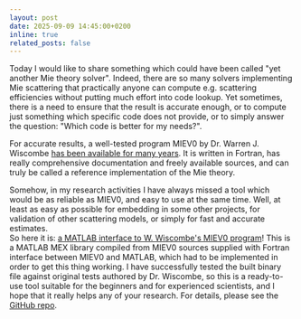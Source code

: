 ```yaml
---
layout: post
date: 2025-09-09 14:45:00+0200
inline: true
related_posts: false
---
```


Today I would like to share something which could have been called "yet another Mie theory solver". Indeed, there are so many solvers implementing Mie scattering that practically anyone can compute e.g. scattering efficiencies without putting much effort into code lookup. Yet sometimes, there is a need to ensure that the result is accurate enough, or to compute just something which specific code does not provide, or to simply answer the question: "Which code is better for my needs?". 

For accurate results, a well-tested program MIEV0 by Dr. Warren J. Wiscombe [has been available for many years](https://www.researchgate.net/publication/253485579_Mie_Scattering_Calculations_Advances_in_Technique_and_Fast_Vector-speed_Computer_Codes). It is written in Fortran, has really comprehensive documentation and freely available sources, and can truly be called a reference implementation of the Mie theory. 

Somehow, in my research activities I have always missed a tool which would be as reliable as MIEV0, and easy to use at the same time. Well, at least as easy as possible for embedding in some other projects, for validation of other scattering models, or simply for fast and accurate estimates. <br>
So here it is: [a MATLAB interface to W. Wiscombe's MIEV0 program](https://doi.org/10.5281/zenodo.17069741)! This is a MATLAB MEX library compiled from MIEV0 sources supplied with Fortran interface between MIEV0 and MATLAB, which had to be implemented in order to get this thing working. I have successfully tested the built binary file against original tests authored by Dr. Wiscombe, so this is a ready-to-use tool suitable for the beginners and for experienced scientists, and I hope that it really helps any of your research. For details, please see the [GitHub repo](https://github.com/ilopushenko/miev0_matlab_interface).
